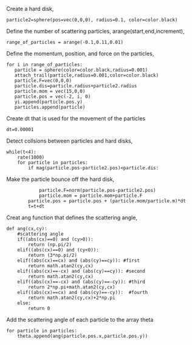 Create a hard disk,

```particle2=sphere(pos=vec(0,0,0), radius=0.1, color=color.black)```

Define the number of scattering particles, arange(start,end,increment),

```range_of_particles = arange(-0.1,0.11,0.01)```

Define the momentum, position, and force on the particles,

```
for i in range_of_particles:
   particle = sphere(color=color.black,radius=0.001)
   attach_trail(particle,radius=0.001,color=color.black)
   particle.F=vec(0,0,0)
   particle.dis=particle.radius+particle2.radius
   particle.mom = vec(15,0,0)
   particle.pos = vec(-2, i, 0)
   yi.append(particle.pos.y)
   particles.append(particle)
```

Create dt that is used for the movement of the particles

```dt=0.00001```

Detect collsions between particles and hard disks,

```
while(t<4):
    rate(1000)
    for particle in particles:
        if mag(particle.pos-particle2.pos)<particle.dis:
```
Make the particle bounce off the hard disk,
```
            particle.F=norm(particle.pos-particle2.pos)
            particle.mom = particle.mom+particle.F
        particle.pos = particle.pos + (particle.mom/particle.m)*dt
        t=t+dt
```
 
Creat ang function that defines the scattering angle,
```
def ang(cx,cy):
    #scattering angle
    if((abs(cx)==0) and (cy>0)):
        return (np.pi/2)
    elif((abs(cx)==0) and (cy<0)): 
        return (3*np.pi/2)
    elif((abs(cx)==cx) and (abs(cy)==cy)): #first
        return math.atan2(cy,cx)
    elif((abs(cx)==-cx) and (abs(cy)==cy)): #second
        return math.atan2(cy,cx)
    elif((abs(cx)==-cx) and (abs(cy)==-cy)): #third
        return 2*np.pi+math.atan2(cy,cx)
    elif((abs(cx)==cx) and (abs(cy)==-cy)):  #fourth
        return math.atan2(cy,cx)+2*np.pi
    else:
        return 0
 ```
Add the scattering angle of each particle to the array theta
```
for particle in particles:
    theta.append(ang(particle.pos.x,particle.pos.y))
```


